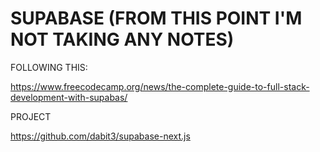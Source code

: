 # SUPABASE (FROM THIS POINT I'M NOT TAKING ANY NOTES)

FOLLOWING THIS:

<https://www.freecodecamp.org/news/the-complete-guide-to-full-stack-development-with-supabas/>

PROJECT

<https://github.com/dabit3/supabase-next.js>
